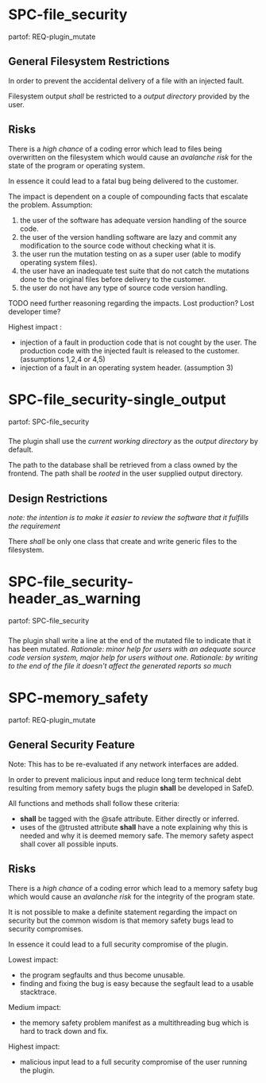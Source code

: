 # SPC-file_security
partof: REQ-plugin_mutate
###

## General Filesystem Restrictions
In order to prevent the accidental delivery of a file with an injected fault.

Filesystem output *shall* be restricted to a _output directory_ provided by the user.

## Risks
There is a *high chance* of a coding error which lead to files being
overwritten on the filesystem which would cause an *avalanche risk* for the
state of the program or operating system.

In essence it could lead to a fatal bug being delivered to the customer.

The impact is dependent on a couple of compounding facts that escalate the problem.
Assumption:
 1. the user of the software has adequate version handling of the source code.
 2. the user of the version handling software are lazy and commit any modification to the source code without checking what it is.
 3. the user run the mutation testing on as a super user (able to modify operating system files).
 4. the user have an inadequate test suite that do not catch the mutations done to the original files before delivery to the customer.
 5. the user do not have any type of source code version handling.

TODO need further reasoning regarding the impacts. Lost production? Lost developer time?

Highest impact :
 - injection of a fault in production code that is not cought by the user.
   The production code with the injected fault is released to the customer.
   (assumptions 1,2,4 or 4,5)
 - injection of a fault in an operating system header.
   (assumption 3)

# SPC-file_security-single_output
partof: SPC-file_security
###
The plugin shall use the _current working directory_ as the _output directory_ by default.

The path to the database shall be retrieved from a class owned by the frontend.
The path shall be _rooted_ in the user supplied output directory.

## Design Restrictions
_note: the intention is to make it easier to review the software that it fulfills the requirement_

There *shall* be only one class that create and write generic files to the filesystem.

# SPC-file_security-header_as_warning
partof: SPC-file_security
###
The plugin shall write a line at the end of the mutated file to indicate that it has been mutated.
*Rationale: minor help for users with an adequate source code version system, major help for users without one.*
*Rationale: by writing to the end of the file it doesn't affect the generated reports so much*

# SPC-memory_safety
partof: REQ-plugin_mutate
###

## General Security Feature
Note: This has to be re-evaluated if any network interfaces are added.

In order to prevent malicious input and reduce long term technical debt
resulting from memory safety bugs the plugin **shall** be developed in SafeD.

All functions and methods shall follow these criteria:
- **shall** be tagged with the @safe attribute. Either directly or inferred.
- uses of the @trusted attribute **shall** have a note explaining why this
  is needed and why it is deemed memory safe. The memory safety aspect shall
  cover all possible inputs.

## Risks
There is a *high chance* of a coding error which lead to a memory safety bug
which would cause an *avalanche risk* for the integrity of the program state.

It is not possible to make a definite statement regarding the impact on
security but the common wisdom is that memory safety bugs lead to security
compromises.

In essence it could lead to a full security compromise of the plugin.

Lowest impact:
- the program segfaults and thus become unusable.
- finding and fixing the bug is easy because the segfault lead to a usable
  stacktrace.

Medium impact:
- the memory safety problem manifest as a multithreading bug which is hard to
  track down and fix.

Highest impact:
- malicious input lead to a full security compromise of the user running the
  plugin.

